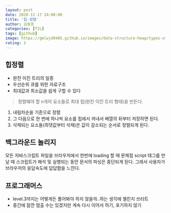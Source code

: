 ```yaml
---
layout: post
date: 2020-12-17 24:00:00
title: '힙-정렬'
author: 김동훈
categories: [TIL]
tags: [github]
image: https://gmlwjd9405.github.io/images/data-structure-heap/types-of-heap.png
rating: 3
---
```


## 힙정렬
- 완전 이진 트리의 일종
- 우선순위 큐를 위한 자료구조
- 최대값과 최소값을 쉽게 구할 수 있다
 
 > 정렬해야 할 n개의 요소들로 최대 힙(완전 이진 트리 형태)을 만든다.
  1. 내림차순을 기준으로 정렬
  2. 그 다음으로 한 번에 하나씩 요소를 힙에서 꺼내서 배열의 뒤부터 저장하면 된다.
  3. 삭제되는 요소들(최댓값부터 삭제)은 값이 감소되는 순서로 정렬되게 된다.


## 백그라운드 놀리지
모든 자바스크립트 파일을 브라우저에서 한번에 loading 할 때 문제점
script 태그를 만날 때 스크립트가 해석 및 실행되는 동안 문서의 파싱은 중단되게 된다. 그래서 사용자가 브라우저의 응답속도에 답답함을 느낀다.

## 프로그래머스 
- level.3까지는 어떻게든 풀어봐야 하지 않을까..하는 생각에 챌린지 쓰타트
- 중간에 잠깐 멈출 수는 있겠지만 계속 다시 이어서 하기, 포기하지 않기